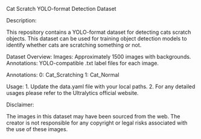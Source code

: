 Cat Scratch YOLO-format Detection Dataset

Description:

This repository contains a YOLO-format dataset for detecting cats scratch objects. This dataset can be used for training object detection models to identify whether cats are scratching something or not.

Dataset Overview:
	Images: Approximately 1500 images with backgrounds.
	Annotations: YOLO-compatible .txt label files for each image.

Annotations:
	0: Cat_Scratching
	1: Cat_Normal

Usage:
	1. Update the data.yaml file with your local paths.
	2. For any detailed usages please refer to the Ultralytics official website.

Disclaimer:

The images in this dataset may have been sourced from the web. The creator is not responsible for any copyright or legal risks associated with the use of these images.